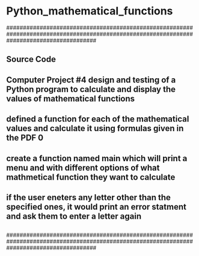 # Python_mathematical_functions

###########################################################################################################################################
##
## Source Code
##
## Computer Project #4 design and testing of a Python program to calculate and display the values of mathematical functions
##
## defined a function for each of the mathematical values and calculate it using formulas given in the PDF  0
##   
## create a function named main which will print a menu and with different options of what mathmetical function they want to calculate 
##
## if the user eneters any letter other than the specified ones, it would print an error statment and ask them to enter a letter again
##
########################################################################################################################################### 

